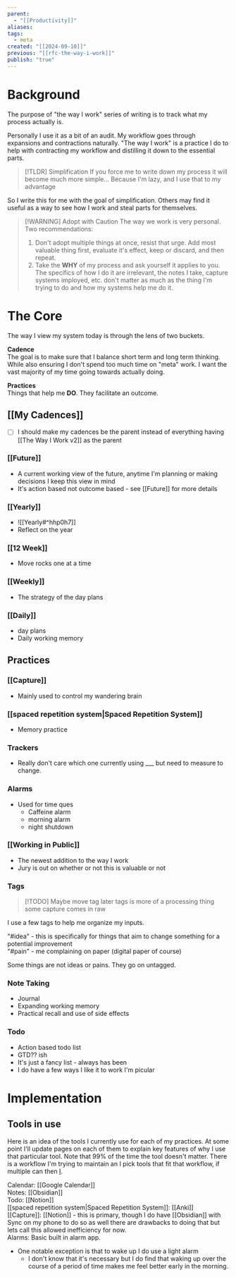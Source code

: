 ```yaml
---
parent:
  - "[[Productivity]]"
aliases: 
tags:
  - meta
created: "[[2024-09-10]]"
previous: "[[rfc-the-way-i-work]]"
publish: "true"
---
```


# Background
The purpose of "the way I work" series of writing is to track what my process actually is. 

Personally I use it as a bit of an audit. My workflow goes through expansions and contractions naturally. "The way I work" is a practice I do to help with contracting my workflow and distilling it down to the essential parts.


> [!TLDR] Simplification
> If you force me to write down my process it will become much more simple... Because I'm lazy, and I use that to my advantage

So I write this for me with the goal of simplification. Others may find it useful as a way to see how I work and steal parts for themselves.

> [!WARNING] Adopt with Caution
> The way we work is very personal. Two recommendations:
> 1. Don't adopt multiple things at once, resist that urge. Add most valuable thing first, evaluate it's effect, keep or discard, and then repeat.
> 2. Take the **WHY** of my process and ask yourself it applies to you. The specifics of how I do it are irrelevant, the notes I take, capture systems imployed, etc. don't matter as much as the thing I'm trying to do and how my systems help me do it.

# The Core
The way I view my system today is through the lens of two buckets.

**Cadence**  
The goal is to make sure that I balance short term and long term thinking. While also ensuring I don't spend too much time on "meta" work. I want the vast majority of my time going towards actually doing.

**Practices**  
Things that help me **DO**. They facilitate an outcome.

## [[My Cadences]]
- [ ] I should make my cadences be the parent instead of everything having [[The Way I Work v2]] as the parent

### [[Future]]
- A current working view of the future, anytime I'm planning or making decisions I keep this view in mind
- It's action based not outcome based - see [[Future]] for more details

### [[Yearly]]
- ![[Yearly#^hhp0h7]] 
- Reflect on the year 
### [[12 Week]] 
- Move rocks one at a time

### [[Weekly]]
- The strategy of the day plans
### [[Daily]]
- day plans
- Daily working memory

## Practices
### [[Capture]]
- Mainly used to control my wandering brain
 
### [[spaced repetition system|Spaced Repetition System]]
- Memory practice

### Trackers
- Really don't care which one currently using ___ but need to measure to change.

### Alarms
- Used for time ques 
	- Caffeine alarm
	- morning alarm
	- night shutdown

### [[Working in Public]]
- The newest addition to the way I work
- Jury is out on whether or not this is valuable or not

### Tags

> [!TODO] Maybe move tag later
> tags is more of a processing thing some capture comes in raw

I use a few tags to help me organize my inputs.

"#idea" - this is specifically for things that aim to change something for a potential improvement  
"#pain" - me complaining on paper (digital paper of course)

Some things are not ideas or pains. They go on untagged.  

### Note Taking
- Journal
- Expanding working memory
- Practical recall and use of side effects

### Todo
- Action based todo list
- GTD?? ish
- It's just a fancy list - always has been
- I do have a few ways I like it to work I'm picular
# Implementation

## Tools in use
Here is an idea of the tools I currently use for each of my practices. At some point I'll update pages on each of them to explain key features of why I use that particular tool. Note that 99% of the time the tool doesn't matter. There is a workflow I'm trying to maintain an I pick tools that fit that workflow, if multiple can then [I](https://g.co/kgs/qhgoF8X).

Calendar: [[Google Calendar]]  
Notes: [[Obsidian]]  
Todo: [[Notion]]  
[[spaced repetition system|Spaced Repetition System]]: [[Anki]]  
[[Capture]]: [[Notion]] - this is primary, though I do have [[Obsidian]] with Sync on my phone to do so as well there are drawbacks to doing that but lets call this allowed inefficiency for now.  
Alarms: Basic built in alarm app.  
- One notable exception is that to wake up I do use a light alarm
	- I don't know that it's necessary but I do find that waking up over the course of a period of time makes me feel better early in the morning.  

